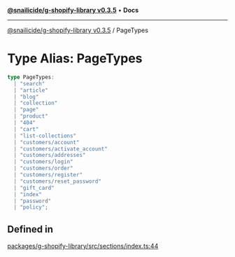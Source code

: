 [**@snailicide/g-shopify-library v0.3.5**](../README.md) • **Docs**

---

[@snailicide/g-shopify-library v0.3.5](../README.md) / PageTypes

# Type Alias: PageTypes

```ts
type PageTypes:
  | "search"
  | "article"
  | "blog"
  | "collection"
  | "page"
  | "product"
  | "404"
  | "cart"
  | "list-collections"
  | "customers/account"
  | "customers/activate_account"
  | "customers/addresses"
  | "customers/login"
  | "customers/order"
  | "customers/register"
  | "customers/reset_password"
  | "gift_card"
  | "index"
  | "password"
  | "policy";
```

## Defined in

[packages/g-shopify-library/src/sections/index.ts:44](https://github.com/gbtunney/snailicide-monorepo/blob/master/packages/g-shopify-library/src/sections/index.ts#L44)
